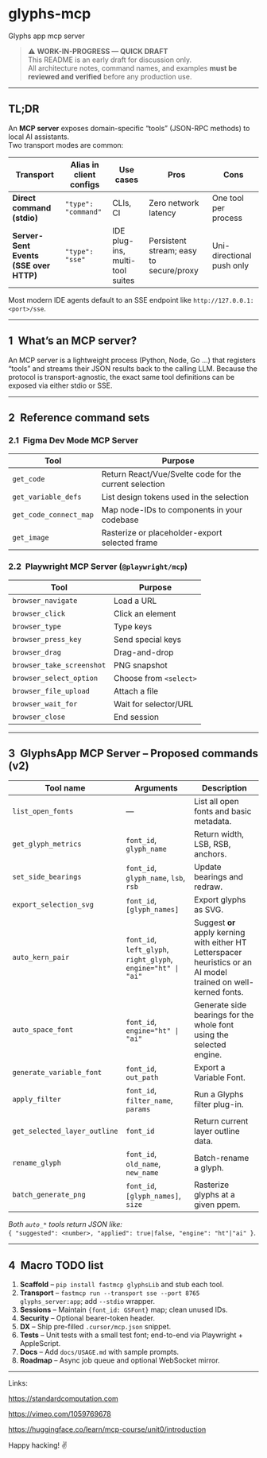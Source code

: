 # glyphs-mcp
Glyphs app mcp server

> ⚠️ **WORK-IN-PROGRESS — QUICK DRAFT**  
> This README is an early draft for discussion only.  
> All architecture notes, command names, and examples **must be reviewed and verified** before any production use.

---

## TL;DR  
An **MCP server** exposes domain-specific “tools” (JSON-RPC methods) to local AI assistants.  
Two transport modes are common:

| Transport | Alias in client configs | Use cases | Pros | Cons |
|-----------|-------------------------|-----------|------|------|
| **Direct command (stdio)** | `"type": "command"` | CLIs, CI | Zero network latency | One tool per process |
| **Server-Sent Events (SSE over HTTP)** | `"type": "sse"` | IDE plug-ins, multi-tool suites | Persistent stream; easy to secure/proxy | Uni-directional push only |

Most modern IDE agents default to an SSE endpoint like `http://127.0.0.1:<port>/sse`.

---

## 1 What’s an MCP server?  
An MCP server is a lightweight process (Python, Node, Go …) that registers “tools” and streams their JSON results back to the calling LLM. Because the protocol is transport-agnostic, the exact same tool definitions can be exposed via either stdio or SSE.

---

## 2 Reference command sets

### 2.1 Figma Dev Mode MCP Server  
| Tool | Purpose |
|------|---------|
| `get_code` | Return React/Vue/Svelte code for the current selection |
| `get_variable_defs` | List design tokens used in the selection |
| `get_code_connect_map` | Map node-IDs to components in your codebase |
| `get_image` | Rasterize or placeholder-export selected frame |

### 2.2 Playwright MCP Server (`@playwright/mcp`)  
| Tool | Purpose |
|------|---------|
| `browser_navigate` | Load a URL |
| `browser_click` | Click an element |
| `browser_type` | Type keys |
| `browser_press_key` | Send special keys |
| `browser_drag` | Drag-and-drop |
| `browser_take_screenshot` | PNG snapshot |
| `browser_select_option` | Choose from `<select>` |
| `browser_file_upload` | Attach a file |
| `browser_wait_for` | Wait for selector/URL |
| `browser_close` | End session |

---

## 3 GlyphsApp MCP Server – Proposed commands (v2)

| Tool name | Arguments | Description |
|-----------|-----------|-------------|
| `list_open_fonts` | — | List all open fonts and basic metadata. |
| `get_glyph_metrics` | `font_id`, `glyph_name` | Return width, LSB, RSB, anchors. |
| `set_side_bearings` | `font_id`, `glyph_name`, `lsb`, `rsb` | Update bearings and redraw. |
| `export_selection_svg` | `font_id`, `[glyph_names]` | Export glyphs as SVG. |
| `auto_kern_pair` | `font_id`, `left_glyph`, `right_glyph`, `engine="ht" \| "ai"` | Suggest **or** apply kerning with either HT Letterspacer heuristics or an AI model trained on well-kerned fonts. |
| `auto_space_font` | `font_id`, `engine="ht" \| "ai"` | Generate side bearings for the whole font using the selected engine. |
| `generate_variable_font` | `font_id`, `out_path` | Export a Variable Font. |
| `apply_filter` | `font_id`, `filter_name`, `params` | Run a Glyphs filter plug-in. |
| `get_selected_layer_outline` | `font_id` | Return current layer outline data. |
| `rename_glyph` | `font_id`, `old_name`, `new_name` | Batch-rename a glyph. |
| `batch_generate_png` | `font_id`, `[glyph_names]`, `size` | Rasterize glyphs at a given ppem. |

*Both `auto_*` tools return JSON like:*  
`{ "suggested": <number>, "applied": true|false, "engine": "ht"|"ai" }`.

---

## 4 Macro TODO list

1. **Scaffold** – `pip install fastmcp glyphsLib` and stub each tool.  
2. **Transport** – `fastmcp run --transport sse --port 8765 glyphs_server:app`; add `--stdio` wrapper.  
3. **Sessions** – Maintain `{font_id: GSFont}` map; clean unused IDs.  
4. **Security** – Optional bearer-token header.  
5. **DX** – Ship pre-filled `.cursor/mcp.json` snippet.  
6. **Tests** – Unit tests with a small test font; end-to-end via Playwright + AppleScript.  
7. **Docs** – Add `docs/USAGE.md` with sample prompts.  
8. **Roadmap** – Async job queue and optional WebSocket mirror.

---

Links: 

https://standardcomputation.com

https://vimeo.com/1059769678

https://huggingface.co/learn/mcp-course/unit0/introduction



Happy hacking! ✌️
